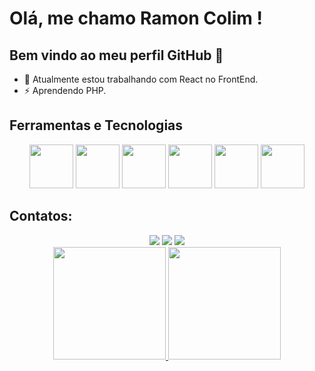 # Olá, me chamo Ramon Colim ! 
## Bem vindo ao meu perfil GitHub 👋

- 🔭 Atualmente estou trabalhando com React no FrontEnd.
- ⚡ Aprendendo PHP.

## Ferramentas e Tecnologias
<div className="d-flex flex-row" align="center" dir="auto">
<img src="https://cdn.jsdelivr.net/gh/devicons/devicon@latest/icons/react/react-original-wordmark.svg" height="70" width="70" />
<img src="https://cdn.jsdelivr.net/gh/devicons/devicon@latest/icons/javascript/javascript-original.svg" height="70" width="70" />
<img src="https://cdn.jsdelivr.net/gh/devicons/devicon@latest/icons/typescript/typescript-original.svg" height="70" width="70" />
<img src="https://cdn.jsdelivr.net/gh/devicons/devicon@latest/icons/css3/css3-original.svg" height="70" width="70" />
<img src="https://cdn.jsdelivr.net/gh/devicons/devicon@latest/icons/php/php-original.svg" height="70" width="70" />
<img src="https://cdn.jsdelivr.net/gh/devicons/devicon@latest/icons/vitejs/vitejs-original.svg" height="70" width="70" />
</div>

## Contatos:

<div align="center" dir="auto">
<a href="https://instagram.com/ramonmoises__" target="_blank"><img loading="lazy" src="https://img.shields.io/badge/-Instagram-%23E4405F?style=for-the-badge&logo=instagram&logoColor=white" target="_blank"></a>
<a href = "mailto:moises.colim@gmail.com"><img loading="lazy" src="https://img.shields.io/badge/Gmail-D14836?style=for-the-badge&logo=gmail&logoColor=white" target="_blank"></a>
<a href="https://www.linkedin.com/in/ramon-moises-32949545" target="_blank"><img loading="lazy" src="https://img.shields.io/badge/-LinkedIn-%230077B5?style=for-the-badge&logo=linkedin&logoColor=white" target="_blank"></a>   
</div>

<div align="center" dir="auto">
<a href="https://github.com/RamonMoisesCF">
<img loading="lazy" height="180em" src="https://github-readme-stats.vercel.app/api/top-langs/?username=RamonMoisesCF&layout=compact&langs_count=7&theme=codeSTACKr"/>
<img loading="lazy" height="180em" src="https://github-readme-stats.vercel.app/api?username=RamonMoisesCF&show_icons=true&include_all_commits=true&count_private=true&theme=codeSTACKr"/>
</div>
